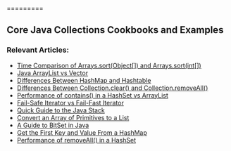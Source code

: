 =========

## Core Java Collections Cookbooks and Examples

### Relevant Articles: 

- [Time Comparison of Arrays.sort(Object[]) and Arrays.sort(int[])](https://www.surya.com/arrays-sortobject-vs-sortint)
- [Java ArrayList vs Vector](https://www.surya.com/java-arraylist-vs-vector)
- [Differences Between HashMap and Hashtable](https://www.surya.com/hashmap-hashtable-differences)
- [Differences Between Collection.clear() and Collection.removeAll()](https://www.surya.com/java-collection-clear-vs-removeall)
- [Performance of contains() in a HashSet vs ArrayList](https://www.surya.com/java-hashset-arraylist-contains-performance)
- [Fail-Safe Iterator vs Fail-Fast Iterator](https://www.surya.com/java-fail-safe-vs-fail-fast-iterator)
- [Quick Guide to the Java Stack](https://www.surya.com/java-stack)
- [Convert an Array of Primitives to a List](https://www.surya.com/java-primitive-array-to-list)
- [A Guide to BitSet in Java](https://www.surya.com/java-bitset)
- [Get the First Key and Value From a HashMap](https://www.surya.com/java-hashmap-get-first-entry)
- [Performance of removeAll() in a HashSet](https://www.surya.com/java-hashset-removeall-performance)
